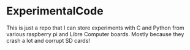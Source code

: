 # ExperimentalCode

This is just a repo that I can store experiments with C and Python from various raspberry pi and Libre Computer boards.  Mostly because they crash a lot and corrupt SD cards!
